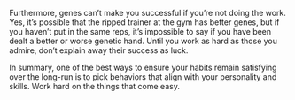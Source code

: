 Furthermore, genes can’t make you successful if you’re not doing
the work. Yes, it’s possible that the ripped trainer at the gym has better
genes, but if you haven’t put in the same reps, it’s impossible to say if
you have been dealt a better or worse genetic hand. Until you work as
hard as those you admire, don’t explain away their success as luck.

In summary, one of the best ways to ensure your habits remain
satisfying over the long-run is to pick behaviors that align with your
personality and skills. Work hard on the things that come easy.